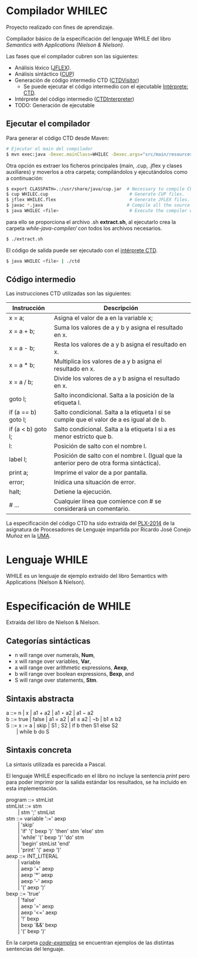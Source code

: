 # Compilador WHILEC

Proyecto realizado con fines de aprendizaje.

Compilador básico de la especificación del lenguaje WHILE del libro *Semantics with Applications (Nielson & Nielson)*.

Las fases que el compilador cubren son las siguientes:

- Análisis léxico ([JFLEX](src/main/jflex/lexer.jflex)).
- Análisis sintáctico ([CUP](src/main/cup/parser.cup))
- Generación de código intermedio CTD ([CTDVisitor](src/main/java/visitor/CTDVisitor.java))
    - Se puede ejecutar el código intermedio con el ejecutable [Intérprete: CTD](https://www.siette.org/siette.htdocs/pl/yacc-ctd/bin/).
- Intérprete del código intermedio ([CTDInterpreter](src/main/java/CTDInterpreter.java))
- TODO: Generación de ejecutable

## Ejecutar el compilador

Para generar el código CTD desde Maven:
```bash
# Ejecutar el main del compilador
$ mvn exec:java -Dexec.mainClass=WHILEC -Dexec.args="src/main/resources/code-examples/aexp-4.w"
```

Otra opción es extraer los ficheros principales (main, .cup, .jflex y clases auxiliares) y
moverlos a otra carpeta; compilándolos y ejecutándolos como a continuación:

```bash
$ export CLASSPATH=.:/usr/share/java/cup.jar  # Necessary to compile CUP.
$ cup WHILEC.cup                               # Generate CUP files.
$ jflex WHILEC.flex                            # Generate JFLEX files.
$ javac *.java                                # Compile all the source code.
$ java WHILEC <file>                           # Execute the compiler with the <file>.
```

para ello se proporciona el archivo .sh **extract.sh**, al ejecutarlo crea la carpeta *while-java-compiler/*
con todos los archivos necesarios.

```bash
$ ./extract.sh
```

El código de salida puede ser ejecutado con el [intérprete CTD](https://www.siette.org/siette.htdocs/pl/yacc-ctd/bin/).

```bash
$ java WHILEC <file> | ./ctd
```

## Código intermedio

Las instrucciones CTD utilizadas son las siguientes:

Instrucción         | Descripción
------------------- | ---------------------------------------------
x = a;              | Asigna el valor de a en la variable x;
x = a + b;          | Suma los valores de a y b y asigna el resultado en x.
x = a - b;          | Resta los valores de a y b asigna el resultado en x.
x = a * b;          | Multiplica los valores de a y b asigna el resultado en x.
x = a / b;          | Divide los valores de a y b asigna el resultado en x.
goto l;             | Salto incondicional. Salta a la posición de la etiqueta l.
if (a == b) goto l; | Salto condicional. Salta a la etiqueta l si se cumple que el valor de a es igual al de b.
if (a < b) goto l;  | Salto condicional. Salta a la etiqueta l si a es menor estricto que b.
l:                  | Posición de salto con el nombre l.
label l;            | Posición de salto con el nombre l. (Igual que la anterior pero de otra forma sintáctica).
print a;            | Imprime el valor de a por pantalla.
error;              | Inidica una situación de error.
halt;               | Detiene la ejecución.
\# ...              | Cualquier línea que comience con \# se considerará un comentario.

La especificación del código CTD ha sido extraída del [PLX-2014](https://www.siette.org/siette.htdocs/pl/cup-plxc/doc/PLX-2014.pdf) de la asignatura de Procesadores de Lenguaje impartida por Ricardo José Conejo Muñoz en la [UMA](https://uma.es/).

# Lenguaje WHILE

WHILE es un lenguaje de ejemplo extraído del libro Semantics with Applications (Nielson & Nielson).  

# Especificación de WHILE

Extraída del libro de Nielson & Nielson.

## Categorías sintácticas

- n will range over numerals, **Num**,
- x will range over variables, **Var**,
- a will range over arithmetic expressions, **Aexp**,
- b will range over boolean expressions, **Bexp**, and
- S will range over statements, **Stm**.

## Sintaxis abstracta

a ::= n | x | a1 + a2 | a1 ⋆ a2 | a1 − a2  
b ::= true | false | a1 = a2 | a1 ≤ a2 | ¬b | b1 ∧ b2  
S ::= x := a | skip | S1 ; S2 | if b then S1 else S2  
  | while b do S

## Sintaxis concreta

La sintaxis utilizada es parecida a Pascal.

El lenguaje WHILE especificado en el libro no incluye la sentencia *print* pero para poder imprimir por la salida estándar
los resultados, se ha incluído en esta implementación.

program ::= stmList  
stmList ::= stm  
   | stm ';' stmList  
stm ::= variable ':=' aexp  
   | 'skip'  
   | 'if' '(' bexp ')' 'then' stm 'else' stm  
   | 'while' '(' bexp ')' 'do' stm  
   | 'begin' stmList 'end'  
   | 'print' '(' aexp ')'  
aexp ::= INT_LITERAL  
   | variable  
   | aexp '+' aexp  
   | aexp '*' aexp  
   | aexp '-' aexp  
   | '(' aexp ')'  
bexp ::= 'true'  
   | 'false'  
   | aexp '=' aexp  
   | aexp '<=' aexp  
   | '!' bexp  
   | bexp '&&' bexp  
   | '(' bexp ')'  

En la carpeta [*code-examples*](src/main/resources/code-examples/) se encuentran ejemplos de las distintas sentencias
del lenguaje.